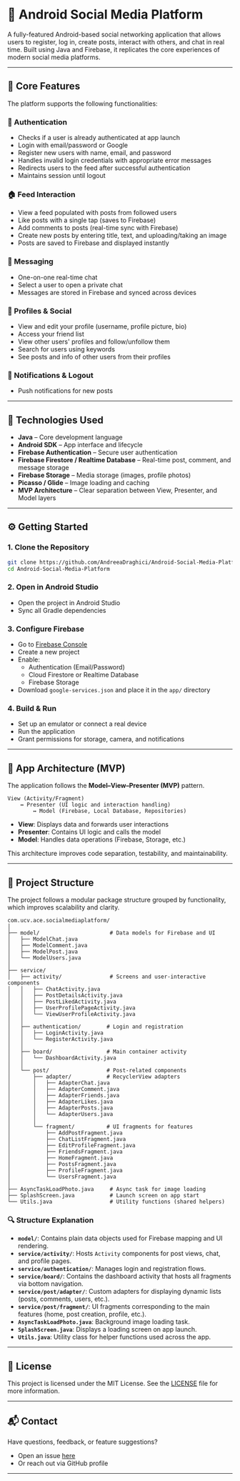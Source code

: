 # 📱 Android Social Media Platform

A fully-featured Android-based social networking application that allows users to register, log in, create posts, interact with others, and chat in real time. Built using Java and Firebase, it replicates the core experiences of modern social media platforms.

---

## 📌 Core Features

The platform supports the following functionalities:

### 🔐 Authentication

- Checks if a user is already authenticated at app launch
- Login with email/password or Google
- Register new users with name, email, and password
- Handles invalid login credentials with appropriate error messages
- Redirects users to the feed after successful authentication
- Maintains session until logout

### 🏠 Feed Interaction

- View a feed populated with posts from followed users
- Like posts with a single tap (saves to Firebase)
- Add comments to posts (real-time sync with Firebase)
- Create new posts by entering title, text, and uploading/taking an image
- Posts are saved to Firebase and displayed instantly

### 💬 Messaging

- One-on-one real-time chat
- Select a user to open a private chat
- Messages are stored in Firebase and synced across devices

### 👥 Profiles & Social

- View and edit your profile (username, profile picture, bio)
- Access your friend list
- View other users' profiles and follow/unfollow them
- Search for users using keywords
- See posts and info of other users from their profiles

### 🔔 Notifications & Logout

- Push notifications for new posts

---

## 🔧 Technologies Used

- **Java** – Core development language
- **Android SDK** – App interface and lifecycle
- **Firebase Authentication** – Secure user authentication
- **Firebase Firestore / Realtime Database** – Real-time post, comment, and message storage
- **Firebase Storage** – Media storage (images, profile photos)
- **Picasso / Glide** – Image loading and caching
- **MVP Architecture** – Clear separation between View, Presenter, and Model layers

---

## ⚙️ Getting Started

### 1. Clone the Repository

```bash
git clone https://github.com/AndreeaDraghici/Android-Social-Media-Platform.git
cd Android-Social-Media-Platform
```

### 2. Open in Android Studio

- Open the project in Android Studio
- Sync all Gradle dependencies

### 3. Configure Firebase

- Go to [Firebase Console](https://console.firebase.google.com)
- Create a new project
- Enable:
  - Authentication (Email/Password)
  - Cloud Firestore or Realtime Database
  - Firebase Storage
- Download `google-services.json` and place it in the `app/` directory

### 4. Build & Run

- Set up an emulator or connect a real device
- Run the application
- Grant permissions for storage, camera, and notifications

---

## 🧱 App Architecture (MVP)

The application follows the **Model–View–Presenter (MVP)** pattern.

```
View (Activity/Fragment)
    ↔ Presenter (UI logic and interaction handling)
        ↔ Model (Firebase, Local Database, Repositories)
```

- **View**: Displays data and forwards user interactions
- **Presenter**: Contains UI logic and calls the model
- **Model**: Handles data operations (Firebase, Storage, etc.)

This architecture improves code separation, testability, and maintainability.

---

## 📂 Project Structure

The project follows a modular package structure grouped by functionality, which improves scalability and clarity.

```
com.ucv.ace.socialmediaplatform/
│
├── model/                      # Data models for Firebase and UI
│   ├── ModelChat.java
│   ├── ModelComment.java
│   ├── ModelPost.java
│   └── ModelUsers.java
│
├── service/
│   ├── activity/               # Screens and user-interactive components
│   │   ├── ChatActivity.java
│   │   ├── PostDetailsActivity.java
│   │   ├── PostLikedActivity.java
│   │   ├── UserProfilePageActivity.java
│   │   └── ViewUserProfileActivity.java
│   │
│   ├── authentication/        # Login and registration
│   │   ├── LoginActivity.java
│   │   └── RegisterActivity.java
│   │
│   ├── board/                 # Main container activity
│   │   └── DashboardActivity.java
│   │
│   └── post/                  # Post-related components
│       ├── adapter/           # RecyclerView adapters
│       │   ├── AdapterChat.java
│       │   ├── AdapterComment.java
│       │   ├── AdapterFriends.java
│       │   ├── AdapterLikes.java
│       │   ├── AdapterPosts.java
│       │   └── AdapterUsers.java
│       │
│       └── fragment/          # UI fragments for features
│           ├── AddPostFragment.java
│           ├── ChatListFragment.java
│           ├── EditProfileFragment.java
│           ├── FriendsFragment.java
│           ├── HomeFragment.java
│           ├── PostsFragment.java
│           ├── ProfileFragment.java
│           └── UsersFragment.java
│
├── AsyncTaskLoadPhoto.java     # Async task for image loading
├── SplashScreen.java           # Launch screen on app start
└── Utils.java                  # Utility functions (shared helpers)
```

### 🔍 Structure Explanation

- **`model/`**: Contains plain data objects used for Firebase mapping and UI rendering.
- **`service/activity/`**: Hosts `Activity` components for post views, chat, and profile pages.
- **`service/authentication/`**: Manages login and registration flows.
- **`service/board/`**: Contains the dashboard activity that hosts all fragments via bottom navigation.
- **`service/post/adapter/`**: Custom adapters for displaying dynamic lists (posts, comments, users, etc.).
- **`service/post/fragment/`**: UI fragments corresponding to the main features (home, post creation, profile, etc.).
- **`AsyncTaskLoadPhoto.java`**: Background image loading task.
- **`SplashScreen.java`**: Displays a loading screen on app launch.
- **`Utils.java`**: Utility class for helper functions used across the app.

---

## 📝 License

This project is licensed under the MIT License. See the [LICENSE](LICENSE) file for more information.

---

## 📬 Contact

Have questions, feedback, or feature suggestions?

- Open an issue [here](https://github.com/AndreeaDraghici/Android-Social-Media-Platform/issues)
- Or reach out via GitHub profile

---
